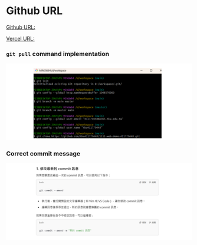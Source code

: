 # Github URL

[Github URL:](https://github.com/tku411770448/AI-Department-Graduation-Presentation)

[Vercel URL:](https://1111-web-demo-411770448-mesf.vercel.app/)

### `git pull` command implementation

![](git-pull.png)

### Correct commit message

![](correct-commit-message.png)
